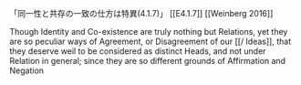「同一性と共存の一致の仕方は特異(4.1.7)」
 [[E4.1.7]]
 [[Weinberg 2016]]

 Though Identity and Co-existence are truly nothing but Relations, yet they are so peculiar ways of Agreement, or Disagreement of our [[/ Ideas]], that they deserve weil to be considered as distinct Heads, and not under Relation in general; since they are so different grounds of Affirmation and Negation
